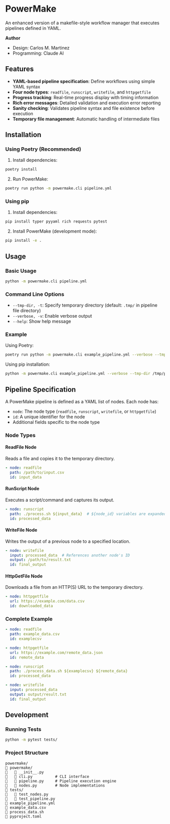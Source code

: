 # PowerMake

An enhanced version of a makefile-style workflow manager that executes pipelines defined in YAML.

**Author** 

  - Design: Carlos M. Martinez
  - Programming: Claude AI

## Features

  - **YAML-based pipeline specification**: Define workflows using simple YAML syntax
  - **Four node types**: `readfile`, `runscript`, `writefile`, and `httpgetfile`
  - **Progress tracking**: Real-time progress display with timing information
  - **Rich error messages**: Detailed validation and execution error reporting
  - **Sanity checking**: Validates pipeline syntax and file existence before execution
  - **Temporary file management**: Automatic handling of intermediate files

## Installation

### Using Poetry (Recommended)

1. Install dependencies:

```bash
poetry install
```

2. Run PowerMake:

```bash
poetry run python -m powermake.cli pipeline.yml
```

### Using pip

1. Install dependencies:
```bash
pip install typer pyyaml rich requests pytest
```

2. Install PowerMake (development mode):
```bash
pip install -e .
```

## Usage

### Basic Usage

```bash
python -m powermake.cli pipeline.yml
```

### Command Line Options

- `--tmp-dir, -t`: Specify temporary directory (default: `.tmp/` in pipeline file directory)
- `--verbose, -v`: Enable verbose output
- `--help`: Show help message

### Example

Using Poetry:
```bash
poetry run python -m powermake.cli example_pipeline.yml --verbose --tmp-dir /tmp/powermake
```

Using pip installation:
```bash
python -m powermake.cli example_pipeline.yml --verbose --tmp-dir /tmp/powermake
```

## Pipeline Specification

A PowerMake pipeline is defined as a YAML list of nodes. Each node has:
- `node`: The node type (`readfile`, `runscript`, `writefile`, or `httpgetfile`)
- `id`: A unique identifier for the node
- Additional fields specific to the node type

### Node Types

#### ReadFile Node
Reads a file and copies it to the temporary directory.

```yaml
- node: readfile
  path: /path/to/input.csv
  id: input_data
```

#### RunScript Node
Executes a script/command and captures its output.

```yaml
- node: runscript
  path: ./process.sh ${input_data}  # ${node_id} variables are expanded
  id: processed_data
```

#### WriteFile Node
Writes the output of a previous node to a specified location.

```yaml
- node: writefile
  input: processed_data  # References another node's ID
  output: /path/to/result.txt
  id: final_output
```

#### HttpGetFile Node
Downloads a file from an HTTP(S) URL to the temporary directory.

```yaml
- node: httpgetfile
  url: https://example.com/data.csv
  id: downloaded_data
```

### Complete Example

```yaml
- node: readfile 
  path: example_data.csv
  id: examplecsv

- node: httpgetfile
  url: https://example.com/remote_data.json
  id: remote_data

- node: runscript
  path: ./process_data.sh ${examplecsv} ${remote_data}
  id: processed_data

- node: writefile
  input: processed_data
  output: output/result.txt
  id: final_output
```

## Development

### Running Tests

```bash
python -m pytest tests/
```

### Project Structure

```
powermake/
   powermake/
      __init__.py
      cli.py          # CLI interface
      pipeline.py     # Pipeline execution engine
      nodes.py        # Node implementations
   tests/
      test_nodes.py
      test_pipeline.py
   example_pipeline.yml
   example_data.csv
   process_data.sh
   pyproject.toml
```
